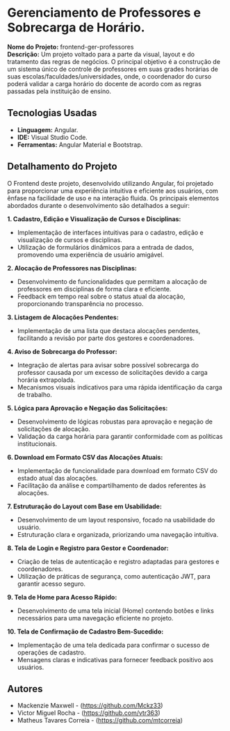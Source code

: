 # Gerenciamento de Professores e Sobrecarga de Horário.
<b>Nome do Projeto:</b> frontend-ger-professores</br>
<b>Descrição:</b> Um projeto voltado para a parte da visual, layout e do tratamento das regras de negócios. O principal objetivo é a construção de um sistema único de controle de professores em suas grades horárias de suas escolas/faculdades/universidades, onde, o coordenador do curso poderá validar a carga horário do docente de acordo com as regras passadas pela instituição de ensino.

## Tecnologias Usadas
- <b>Linguagem:</b> Angular.
- <b>IDE:</b> Visual Studio Code.
- <b>Ferramentas:</b> Angular Material e Bootstrap.

## Detalhamento do Projeto

O Frontend deste projeto, desenvolvido utilizando Angular, foi projetado para proporcionar uma experiência intuitiva e eficiente aos usuários, com ênfase na facilidade de uso e na interação fluida. Os principais elementos abordados durante o desenvolvimento são detalhados a seguir:

<b>1. Cadastro, Edição e Visualização de Cursos e Disciplinas:</b>
  - Implementação de interfaces intuitivas para o cadastro, edição e visualização de cursos e disciplinas.
  - Utilização de formulários dinâmicos para a entrada de dados, promovendo uma experiência de usuário amigável.

<b>2. Alocação de Professores nas Disciplinas:</b>
  - Desenvolvimento de funcionalidades que permitam a alocação de professores em disciplinas de forma clara e eficiente.
  - Feedback em tempo real sobre o status atual da alocação, proporcionando transparência no processo.

<b>3. Listagem de Alocações Pendentes:</b>
  - Implementação de uma lista que destaca alocações pendentes, facilitando a revisão por parte dos gestores e coordenadores.

<b>4. Aviso de Sobrecarga do Professor:</b>
  - Integração de alertas para avisar sobre possível sobrecarga do professor causada por um excesso de solicitações devido a carga horária extrapolada.
  - Mecanismos visuais indicativos para uma rápida identificação da carga de trabalho.

<b>5. Lógica para Aprovação e Negação das Solicitações:</b>
  - Desenvolvimento de lógicas robustas para aprovação e negação de solicitações de alocação.
  - Validação da carga horária para garantir conformidade com as políticas institucionais.

<b>6. Download em Formato CSV das Alocações Atuais:</b>
  - Implementação de funcionalidade para download em formato CSV do estado atual das alocações.
  - Facilitação da análise e compartilhamento de dados referentes às alocações.

<b>7. Estruturação do Layout com Base em Usabilidade:</b>
  - Desenvolvimento de um layout responsivo, focado na usabilidade do usuário.
  - Estruturação clara e organizada, priorizando uma navegação intuitiva.

<b>8. Tela de Login e Registro para Gestor e Coordenador:</b>
  - Criação de telas de autenticação e registro adaptadas para gestores e coordenadores.
  - Utilização de práticas de segurança, como autenticação JWT, para garantir acesso seguro.

<b>9. Tela de Home para Acesso Rápido:</b>
  - Desenvolvimento de uma tela inicial (Home) contendo botões e links necessários para uma navegação eficiente no projeto.

<b>10. Tela de Confirmação de Cadastro Bem-Sucedido:</b>
  - Implementação de uma tela dedicada para confirmar o sucesso de operações de cadastro.
  - Mensagens claras e indicativas para fornecer feedback positivo aos usuários.

## Autores
- Mackenzie Maxwell - (https://github.com/Mckz33)
- Victor Miguel Rocha - (https://github.com/vtr363)
- Matheus Tavares Correia - (https://github.com/mtcorreia)
